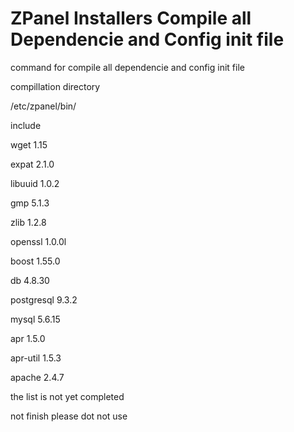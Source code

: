 ZPanel Installers Compile all Dependencie and Config init file
=================

command for compile all dependencie and config init file

compillation directory

/etc/zpanel/bin/

include

wget 1.15

expat 2.1.0

libuuid 1.0.2

gmp 5.1.3

zlib 1.2.8

openssl 1.0.0l

boost 1.55.0

db 4.8.30

postgresql 9.3.2

mysql 5.6.15

apr 1.5.0

apr-util 1.5.3

apache 2.4.7

the list is not yet completed

not finish please dot not use
